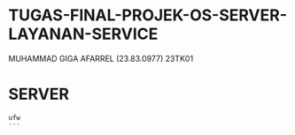 # TUGAS-FINAL-PROJEK-OS-SERVER-LAYANAN-SERVICE
MUHAMMAD GIGA AFARREL (23.83.0977) 23TK01
# SERVER

```bash 
ufw
'''
